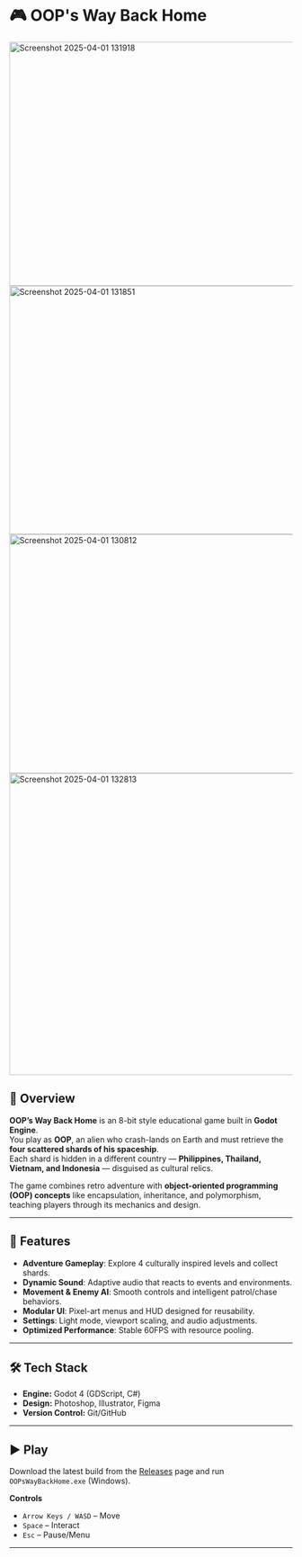 # 🎮 OOP's Way Back Home

<img width="776" height="434" alt="Screenshot 2025-04-01 131918" src="https://github.com/user-attachments/assets/ce7903f7-d092-4883-b5b8-ea31c80eb0ff" />
<img width="783" height="442" alt="Screenshot 2025-04-01 131851" src="https://github.com/user-attachments/assets/9ae5d388-917c-49b3-bb07-5199481f924c" />
<img width="778" height="425" alt="Screenshot 2025-04-01 130812" src="https://github.com/user-attachments/assets/871e949d-e73e-48ea-8a1a-ac6499461d0a" />
<img width="938" height="537" alt="Screenshot 2025-04-01 132813" src="https://github.com/user-attachments/assets/6ba925a1-6a04-48d4-92c7-f0b0cfde5713" />

## 📖 Overview
**OOP’s Way Back Home** is an 8-bit style educational game built in **Godot Engine**.  
You play as **OOP**, an alien who crash-lands on Earth and must retrieve the **four scattered shards of his spaceship**.  
Each shard is hidden in a different country — **Philippines, Thailand, Vietnam, and Indonesia** — disguised as cultural relics.  

The game combines retro adventure with **object-oriented programming (OOP) concepts** like encapsulation, inheritance, and polymorphism, teaching players through its mechanics and design.  

---

## 🚀 Features
- **Adventure Gameplay**: Explore 4 culturally inspired levels and collect shards.  
- **Dynamic Sound**: Adaptive audio that reacts to events and environments.  
- **Movement & Enemy AI**: Smooth controls and intelligent patrol/chase behaviors.  
- **Modular UI**: Pixel-art menus and HUD designed for reusability.  
- **Settings**: Light mode, viewport scaling, and audio adjustments.  
- **Optimized Performance**: Stable 60FPS with resource pooling.  

---

## 🛠️ Tech Stack
- **Engine:** Godot 4 (GDScript, C#)  
- **Design:** Photoshop, Illustrator, Figma  
- **Version Control:** Git/GitHub  

---

## ▶️ Play
Download the latest build from the [Releases](../../releases) page and run `OOPsWayBackHome.exe` (Windows).  

**Controls**  
- `Arrow Keys / WASD` – Move  
- `Space` – Interact  
- `Esc` – Pause/Menu  

---


